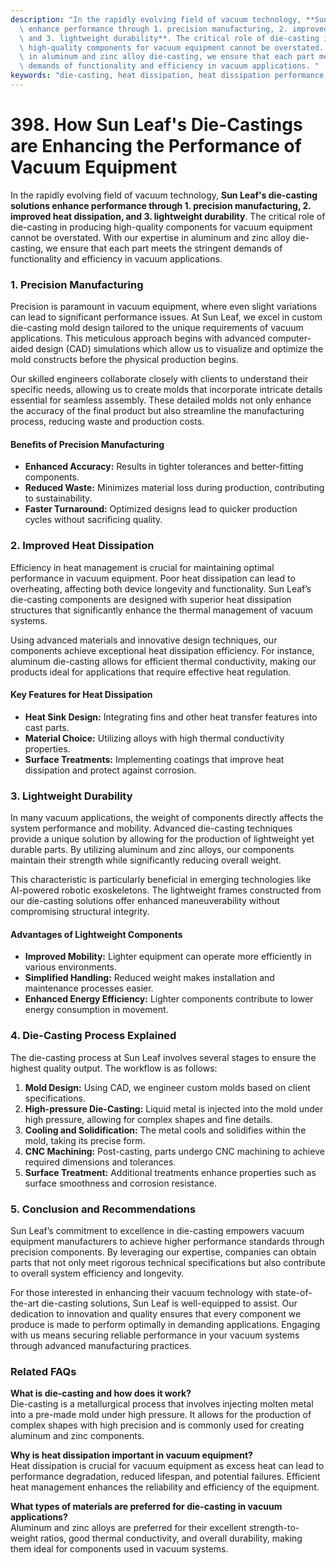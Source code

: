 ```yaml
---
description: "In the rapidly evolving field of vacuum technology, **Sun Leaf's die-casting solutions\
  \ enhance performance through 1. precision manufacturing, 2. improved heat dissipation,\
  \ and 3. lightweight durability**. The critical role of die-casting in producing\
  \ high-quality components for vacuum equipment cannot be overstated. With our expertise\
  \ in aluminum and zinc alloy die-casting, we ensure that each part meets the stringent\
  \ demands of functionality and efficiency in vacuum applications. "
keywords: "die-casting, heat dissipation, heat dissipation performance, die casting process"
---
```

# 398. How Sun Leaf's Die-Castings are Enhancing the Performance of Vacuum Equipment

In the rapidly evolving field of vacuum technology, **Sun Leaf's die-casting solutions enhance performance through 1. precision manufacturing, 2. improved heat dissipation, and 3. lightweight durability**. The critical role of die-casting in producing high-quality components for vacuum equipment cannot be overstated. With our expertise in aluminum and zinc alloy die-casting, we ensure that each part meets the stringent demands of functionality and efficiency in vacuum applications. 

### 1. Precision Manufacturing

Precision is paramount in vacuum equipment, where even slight variations can lead to significant performance issues. At Sun Leaf, we excel in custom die-casting mold design tailored to the unique requirements of vacuum applications. This meticulous approach begins with advanced computer-aided design (CAD) simulations which allow us to visualize and optimize the mold constructs before the physical production begins.

Our skilled engineers collaborate closely with clients to understand their specific needs, allowing us to create molds that incorporate intricate details essential for seamless assembly. These detailed molds not only enhance the accuracy of the final product but also streamline the manufacturing process, reducing waste and production costs.

#### Benefits of Precision Manufacturing
- **Enhanced Accuracy:** Results in tighter tolerances and better-fitting components.
- **Reduced Waste:** Minimizes material loss during production, contributing to sustainability.
- **Faster Turnaround:** Optimized designs lead to quicker production cycles without sacrificing quality.

### 2. Improved Heat Dissipation

Efficiency in heat management is crucial for maintaining optimal performance in vacuum equipment. Poor heat dissipation can lead to overheating, affecting both device longevity and functionality. Sun Leaf’s die-casting components are designed with superior heat dissipation structures that significantly enhance the thermal management of vacuum systems.

Using advanced materials and innovative design techniques, our components achieve exceptional heat dissipation efficiency. For instance, aluminum die-casting allows for efficient thermal conductivity, making our products ideal for applications that require effective heat regulation.

#### Key Features for Heat Dissipation
- **Heat Sink Design:** Integrating fins and other heat transfer features into cast parts.
- **Material Choice:** Utilizing alloys with high thermal conductivity properties.
- **Surface Treatments:** Implementing coatings that improve heat dissipation and protect against corrosion.

### 3. Lightweight Durability

In many vacuum applications, the weight of components directly affects the system performance and mobility. Advanced die-casting techniques provide a unique solution by allowing for the production of lightweight yet durable parts. By utilizing aluminum and zinc alloys, our components maintain their strength while significantly reducing overall weight.

This characteristic is particularly beneficial in emerging technologies like AI-powered robotic exoskeletons. The lightweight frames constructed from our die-casting solutions offer enhanced maneuverability without compromising structural integrity. 

#### Advantages of Lightweight Components
- **Improved Mobility:** Lighter equipment can operate more efficiently in various environments.
- **Simplified Handling:** Reduced weight makes installation and maintenance processes easier.
- **Enhanced Energy Efficiency:** Lighter components contribute to lower energy consumption in movement.

### 4. Die-Casting Process Explained

The die-casting process at Sun Leaf involves several stages to ensure the highest quality output. The workflow is as follows:

1. **Mold Design:** Using CAD, we engineer custom molds based on client specifications.
2. **High-pressure Die-Casting:** Liquid metal is injected into the mold under high pressure, allowing for complex shapes and fine details.
3. **Cooling and Solidification:** The metal cools and solidifies within the mold, taking its precise form.
4. **CNC Machining:** Post-casting, parts undergo CNC machining to achieve required dimensions and tolerances.
5. **Surface Treatment:** Additional treatments enhance properties such as surface smoothness and corrosion resistance.

### 5. Conclusion and Recommendations

Sun Leaf’s commitment to excellence in die-casting empowers vacuum equipment manufacturers to achieve higher performance standards through precision components. By leveraging our expertise, companies can obtain parts that not only meet rigorous technical specifications but also contribute to overall system efficiency and longevity.

For those interested in enhancing their vacuum technology with state-of-the-art die-casting solutions, Sun Leaf is well-equipped to assist. Our dedication to innovation and quality ensures that every component we produce is made to perform optimally in demanding applications. Engaging with us means securing reliable performance in your vacuum systems through advanced manufacturing practices.

### Related FAQs

**What is die-casting and how does it work?**  
Die-casting is a metallurgical process that involves injecting molten metal into a pre-made mold under high pressure. It allows for the production of complex shapes with high precision and is commonly used for creating aluminum and zinc components.

**Why is heat dissipation important in vacuum equipment?**  
Heat dissipation is crucial for vacuum equipment as excess heat can lead to performance degradation, reduced lifespan, and potential failures. Efficient heat management enhances the reliability and efficiency of the equipment.

**What types of materials are preferred for die-casting in vacuum applications?**  
Aluminum and zinc alloys are preferred for their excellent strength-to-weight ratios, good thermal conductivity, and overall durability, making them ideal for components used in vacuum systems.

